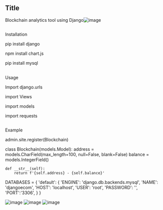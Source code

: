 ## Title
Blockchain analytics tool using Django![image](https://user-images.githubusercontent.com/79367834/152848457-55e7f2e6-e2ea-4145-9c2a-bc70e94dbdd7.png)




##
Installation

pip install django

npm install chart.js

pip install mysql

##
Usage

Import django.urls

import Views

import models

import requests





##
Example

admin.site.register(Blockchain)

class Blockchain(models.Model):
    address = models.CharField(max_length=100, null=False, blank=False)
    balance = models.IntegerField()

    def __str__(self):
        return f'{self.address} - {self.balance}'
    
    
DATABASES = {
    'default': {
        'ENGINE': 'django.db.backends.mysql',
        'NAME': 'djangoecom',
        'HOST': 'localhost',
        'USER': 'root',
        'PASSWORD': '',
        'PORT':'3306',
    }
}



![image](https://user-images.githubusercontent.com/79367834/152848911-3564d06d-0cec-47b3-a6c3-4aed8835b91b.png)
![image](https://user-images.githubusercontent.com/79367834/152848976-a5e7d813-82f3-4889-b838-7b858689685a.png)
![image](https://user-images.githubusercontent.com/79367834/152849036-e691f47a-2cc7-44d4-a9f4-1dc465e1a3fe.png)

